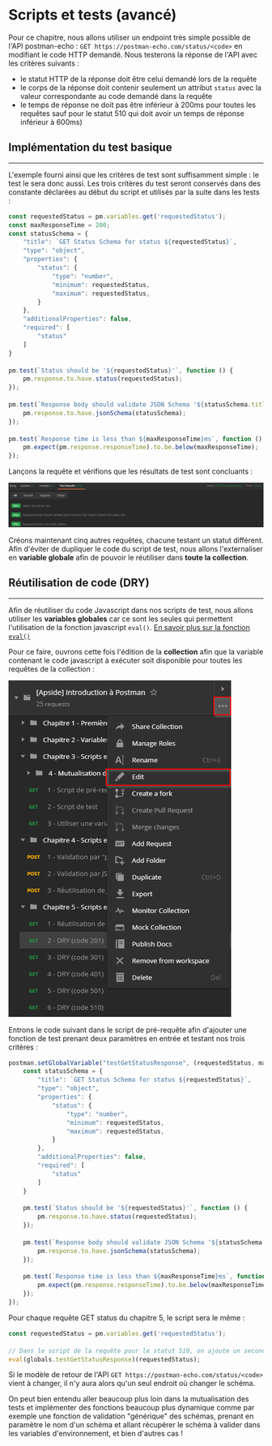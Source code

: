 # Scripts et tests (avancé)
Pour ce chapitre, nous allons utiliser un endpoint très simple possible de l'API postman-echo :
`GET https://postman-echo.com/status/<code>` en modifiant le code HTTP demandé.
Nous testerons la réponse de l'API avec les critères suivants :

- le statut HTTP de la réponse doit être celui demandé lors de la requête
- le corps de la réponse doit contenir seulement un attribut `status` avec la valeur correspondante au code demandé dans la requête
- le temps de réponse ne doit pas être inférieur à 200ms pour toutes les requêtes sauf pour le statut 510 qui doit avoir un temps de réponse inférieur à 600ms)

## Implémentation du test basique

---

L'exemple fourni ainsi que les critères de test sont suffisamment simple : le test le sera donc aussi. Les trois critères du test seront conservés dans des constante déclarées au début du script et utilisés par la suite dans les tests :

```javascript
const requestedStatus = pm.variables.get('requestedStatus');
const maxResponseTime = 200;
const statusSchema = {
    "title": `GET Status Schema for status ${requestedStatus}`,
    "type": "object",
    "properties": {
        "status": {
            "type": "number",
            "minimum": requestedStatus,
            "maximum": requestedStatus,
        }
    },
    "additionalProperties": false,
    "required": [
        "status"
    ]
}

pm.test(`Status should be '${requestedStatus}'`, function () {
    pm.response.to.have.status(requestedStatus);
});

pm.test(`Response body should validate JSON Schema '${statusSchema.title}'`, function () {
    pm.response.to.have.jsonSchema(statusSchema);
});

pm.test(`Response time is less than ${maxResponseTime}ms`, function () {
    pm.expect(pm.response.responseTime).to.be.below(maxResponseTime);
});
```

Lançons la requête et vérifions que les résultats de test sont concluants :

![résultats de test 1](/images/chap.5/1-test_results_1.png)

Créons maintenant cinq autres requêtes, chacune testant un statut différent. Afin d'éviter de dupliquer le code du script de test, nous allons l'externaliser en **variable globale** afin de pouvoir le réutiliser dans **toute la collection**.

## Réutilisation de code (DRY)

---

Afin de réutiliser du code Javascript dans nos scripts de test, nous allons utiliser les **variables globales** car ce sont les seules qui permettent l'utilisation de la fonction javascript `eval()`. [En savoir plus sur la fonction `eval()`](https://developer.mozilla.org/fr/docs/Web/JavaScript/Reference/Objets_globaux/eval)

Pour ce faire, ouvrons cette fois l'édition de la **collection** afin que la variable contenant le code javascript à exécuter soit disponible pour toutes les requêtes de la collection :

![collection edition](/images/chap.5/2-collection_edition.png)

Entrons le code suivant dans le script de pré-requête afin d'ajouter une fonction de test prenant deux paramètres en entrée et testant nos trois critères :

```javascript
postman.setGlobalVariable("testGetStatusResponse", (requestedStatus, maxResponseTime = 200) => {
    const statusSchema = {
        "title": `GET Status Schema for status ${requestedStatus}`,
        "type": "object",
        "properties": {
            "status": {
                "type": "number",
                "minimum": requestedStatus,
                "maximum": requestedStatus,
            }
        },
        "additionalProperties": false,
        "required": [
            "status"
        ]
    }

    pm.test(`Status should be '${requestedStatus}'`, function () {
        pm.response.to.have.status(requestedStatus);
    });

    pm.test(`Response body should validate JSON Schema '${statusSchema.title}'`, function () {
        pm.response.to.have.jsonSchema(statusSchema);
    });

    pm.test(`Response time is less than ${maxResponseTime}ms`, function () {
        pm.expect(pm.response.responseTime).to.be.below(maxResponseTime);
    });
});
```

Pour chaque requête GET status du chapitre 5, le script sera le même :

```javascript
const requestedStatus = pm.variables.get('requestedStatus');

// Dans le script de la requête pour le statut 510, on ajoute un second paramètre lors de l'appel à la fonction (i.e. eval(globals.testGetStatusResponse)(requestedStatus, 600))
eval(globals.testGetStatusResponse)(requestedStatus);
```

Si le modèle de retour de l'API `GET https://postman-echo.com/status/<code>` vient à changer, il n'y aura alors qu'un seul endroit où changer le schéma.

On peut bien entendu aller beaucoup plus loin dans la mutualisation des tests et implémenter des fonctions beaucoup plus dynamique comme par exemple une fonction de validation "générique" des schémas, prenant en paramètre le nom d'un schéma et allant récupérer le schéma à valider dans les variables d'environnement, et bien d'autres cas !
